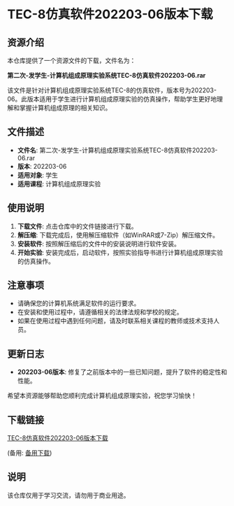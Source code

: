 # TEC-8仿真软件202203-06版本下载

## 资源介绍

本仓库提供了一个资源文件的下载，文件名为：

**第二次-发学生-计算机组成原理实验系统TEC-8仿真软件202203-06.rar**

该文件是针对计算机组成原理实验系统TEC-8的仿真软件，版本号为202203-06。此版本适用于学生进行计算机组成原理实验的仿真操作，帮助学生更好地理解和掌握计算机组成原理的相关知识。

## 文件描述

- **文件名**: 第二次-发学生-计算机组成原理实验系统TEC-8仿真软件202203-06.rar
- **版本**: 202203-06
- **适用对象**: 学生
- **适用课程**: 计算机组成原理实验

## 使用说明

1. **下载文件**: 点击仓库中的文件链接进行下载。
2. **解压缩**: 下载完成后，使用解压缩软件（如WinRAR或7-Zip）解压缩文件。
3. **安装软件**: 按照解压缩后的文件中的安装说明进行软件安装。
4. **开始实验**: 安装完成后，启动软件，按照实验指导书进行计算机组成原理实验的仿真操作。

## 注意事项

- 请确保您的计算机系统满足软件的运行要求。
- 在安装和使用过程中，请遵循相关的法律法规和学校的规定。
- 如果在使用过程中遇到任何问题，请及时联系相关课程的教师或技术支持人员。

## 更新日志

- **202203-06版本**: 修复了之前版本中的一些已知问题，提升了软件的稳定性和性能。

希望本资源能够帮助您顺利完成计算机组成原理实验，祝您学习愉快！

## 下载链接
[TEC-8仿真软件202203-06版本下载](https://pan.quark.cn/s/0b6365907ca2) 

(备用: [备用下载](https://pan.baidu.com/s/1VpS182BkvQF06cNNItyHLA?pwd=1234))

## 说明

该仓库仅用于学习交流，请勿用于商业用途。
